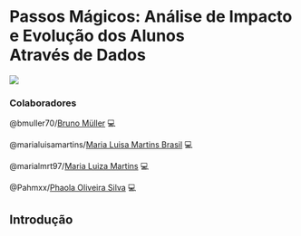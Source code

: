 # Passos Mágicos: Análise de Impacto e Evolução dos Alunos Através de Dados
![](https://passosmagicos.org.br/wp-content/uploads/2020/10/Passos-magicos-icon-cor.png)


### Colaboradores
@bmuller70/[Bruno Müller](https://www.linkedin.com/in/bruno-muller-335630196/) :computer:		

@marialuisamartins/[Maria Luisa Martins Brasil](https://www.linkedin.com/in/marialuisamartinsb/) :computer:	

@marialmrt97/[Maria Luiza Martins](https://www.linkedin.com/in/maria-luiza-martins-4115b213b/) :computer:	

@Pahmxx/[Phaola Oliveira Silva](https://www.linkedin.com/in/phaola-oliveira/) :computer:

## Introdução
